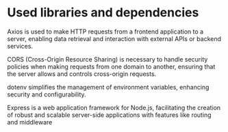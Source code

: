 # Used libraries and dependencies

Axios is used to make HTTP requests from a frontend application to a server, enabling data retrieval and interaction with external APIs or backend services.

CORS (Cross-Origin Resource Sharing) is necessary to handle security policies when making requests from one domain to another, ensuring that the server allows and controls cross-origin requests.

dotenv simplifies the management of environment variables, enhancing security and configurability.

Express is a web application framework for Node.js, facilitating the creation of robust and scalable server-side applications with features like routing and middleware
